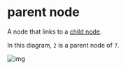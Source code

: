 # parent node

A node that links to a [child node](./child-node.md).

In this diagram, `2` is a parent node of `7`.

![img](https://upload.wikimedia.org/wikipedia/commons/thumb/5/5f/Tree_%28computer_science%29.svg/1024px-Tree_%28computer_science%29.svg.png)